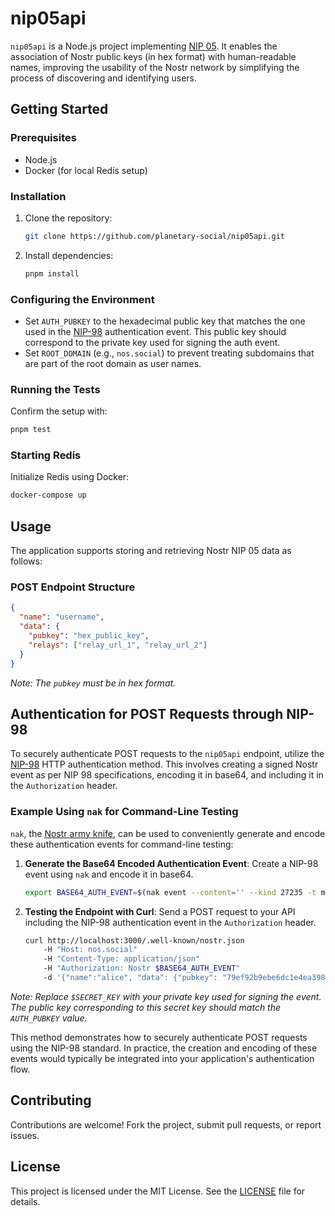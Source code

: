 # nip05api

`nip05api` is a Node.js project implementing [NIP 05](https://github.com/nostr-protocol/nips/blob/master/05.md). It enables the association of Nostr public keys (in hex format) with human-readable names, improving the usability of the Nostr network by simplifying the process of discovering and identifying users.

## Getting Started

### Prerequisites
- Node.js
- Docker (for local Redis setup)

### Installation
1. Clone the repository:
   ```bash
   git clone https://github.com/planetary-social/nip05api.git
   ```
2. Install dependencies:
   ```bash
   pnpm install
   ```

### Configuring the Environment
- Set `AUTH_PUBKEY` to the hexadecimal public key that matches the one used in the [NIP-98](https://github.com/nostr-protocol/nips/blob/master/98.md) authentication event. This public key should correspond to the private key used for signing the auth event.
- Set `ROOT_DOMAIN` (e.g., `nos.social`) to prevent treating subdomains that are part of the root domain as user names.

### Running the Tests
Confirm the setup with:
```bash
pnpm test
```

### Starting Redis
Initialize Redis using Docker:
```bash
docker-compose up
```

## Usage
The application supports storing and retrieving Nostr NIP 05 data as follows:

### POST Endpoint Structure
```json
{
  "name": "username",
  "data": {
    "pubkey": "hex_public_key",
    "relays": ["relay_url_1", "relay_url_2"]
  }
}
```
*Note: The `pubkey` must be in hex format.*

## Authentication for POST Requests through NIP-98

To securely authenticate POST requests to the `nip05api` endpoint, utilize the [NIP-98](https://github.com/nostr-protocol/nips/blob/master/98.md) HTTP authentication method. This involves creating a signed Nostr event as per NIP 98 specifications, encoding it in base64, and including it in the `Authorization` header.

### Example Using `nak` for Command-Line Testing

`nak`, the [Nostr army knife](https://github.com/fiatjaf/nak), can be used to conveniently generate and encode these authentication events for command-line testing:

1. **Generate the Base64 Encoded Authentication Event**:
   Create a NIP-98 event using `nak` and encode it in base64.
   ```sh
   export BASE64_AUTH_EVENT=$(nak event --content='' --kind 27235 -t method='POST' -t u='http://nos.social/.well-known/nostr.json' --sec $SECRET_KEY | base64)
   ```

2. **Testing the Endpoint with Curl**:
   Send a POST request to your API including the NIP-98 authentication event in the `Authorization` header.
   ```sh
   curl http://localhost:3000/.well-known/nostr.json 
       -H "Host: nos.social" 
       -H "Content-Type: application/json" 
       -H "Authorization: Nostr $BASE64_AUTH_EVENT" 
       -d '{"name":"alice", "data": {"pubkey": "79ef92b9ebe6dc1e4ea398f6477f227e95429627b0a33dc89b640e137b256be5", "relays":["wss://relay.nos.social", "wss://relay.damus.io"]}}'
   ```

*Note: Replace `$SECRET_KEY` with your private key used for signing the event. The public key corresponding to this secret key should match the `AUTH_PUBKEY` value.*

This method demonstrates how to securely authenticate POST requests using the NIP-98 standard. In practice, the creation and encoding of these events would typically be integrated into your application's authentication flow.

## Contributing
Contributions are welcome! Fork the project, submit pull requests, or report issues.

## License
This project is licensed under the MIT License. See the [LICENSE](LICENSE) file for details.
